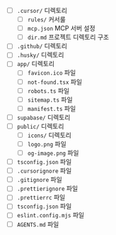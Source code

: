 - [ ] `.cursor/` 디렉토리
  - [ ] `rules/` 커서룰
  - [ ] `mcp.json` MCP 서버 설정
  - [ ] `dir.md` 프로젝트 디렉토리 구조
- [ ] `.github/` 디렉토리
- [ ] `.husky/` 디렉토리
- [ ] `app/` 디렉토리
  - [ ] `favicon.ico` 파일
  - [ ] `not-found.tsx` 파일
  - [ ] `robots.ts` 파일
  - [ ] `sitemap.ts` 파일
  - [ ] `manifest.ts` 파일
- [ ] `supabase/` 디렉토리
- [ ] `public/` 디렉토리
  - [ ] `icons/` 디렉토리
  - [ ] `logo.png` 파일
  - [ ] `og-image.png` 파일
- [ ] `tsconfig.json` 파일
- [ ] `.cursorignore` 파일
- [ ] `.gitignore` 파일
- [ ] `.prettierignore` 파일
- [ ] `.prettierrc` 파일
- [ ] `tsconfig.json` 파일
- [ ] `eslint.config.mjs` 파일
- [ ] `AGENTS.md` 파일
